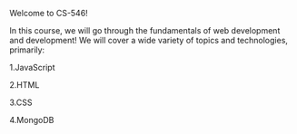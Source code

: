 Welcome to CS-546!

In this course, we will go through the fundamentals of web development and development! We will cover a wide variety of topics and technologies, primarily:

1.JavaScript

2.HTML

3.CSS

4.MongoDB
